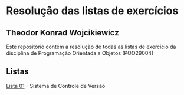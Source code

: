 # Resolução das listas de exercícios
## Theodor Konrad Wojcikiewicz
Este repositório contém a resolução de todas as listas de exercício da disciplina de Programação Orientada a Objetos (POO29004)

## Listas

[Lista 01](https://github.com/theodorkw/lista-01/tree/main/lista-01) - Sistema de Controle de Versão

